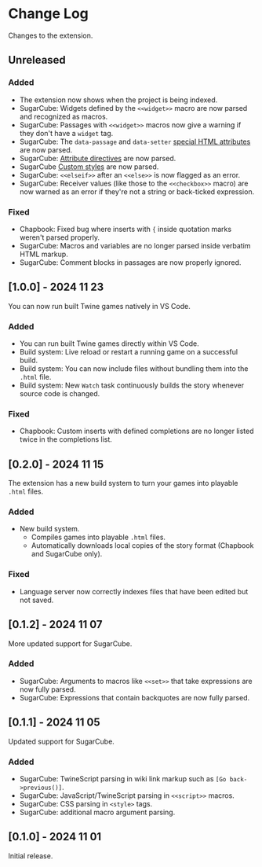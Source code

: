 # Change Log

Changes to the extension.

## Unreleased

### Added

-   The extension now shows when the project is being indexed.
-   SugarCube: Widgets defined by the `<<widget>>` macro are now parsed and recognized as macros.
-   SugarCube: Passages with `<<widget>>` macros now give a warning if they don't have a `widget` tag.
-   SugarCube: The `data-passage` and `data-setter` [special HTML attributes ](http://www.motoslave.net/sugarcube/2/docs/#markup-html-svg-attribute-special) are now parsed.
-   SugarCube: [Attribute directives](http://www.motoslave.net/sugarcube/2/docs/#markup-html-svg-attribute-directive) are now parsed.
-   SugarCube [Custom styles](https://www.motoslave.net/sugarcube/2/docs/#markup-custom-style) are now parsed.
-   SugarCube: `<<elseif>>` after an `<<else>>` is now flagged as an error.
-   SugarCube: Receiver values (like those to the `<<checkbox>>` macro) are now warned as an error if they're not a string or back-ticked expression.

### Fixed

-   Chapbook: Fixed bug where inserts with `{` inside quotation marks weren't parsed properly.
-   SugarCube: Macros and variables are no longer parsed inside verbatim HTML markup.
-   SugarCube: Comment blocks in passages are now properly ignored.

## [1.0.0] - 2024 11 23

You can now run built Twine games natively in VS Code.

### Added

-   You can run built Twine games directly within VS Code.
-   Build system: Live reload or restart a running game on a successful build.
-   Build system: You can now include files without bundling them into the `.html` file.
-   Build system: New `Watch` task continuously builds the story whenever source code is changed.

### Fixed

-   Chapbook: Custom inserts with defined completions are no longer listed twice in the completions list.

## [0.2.0] - 2024 11 15

The extension has a new build system to turn your games into playable `.html` files.

### Added

-   New build system.
    -   Compiles games into playable `.html` files.
    -   Automatically downloads local copies of the story format (Chapbook and SugarCube only).

### Fixed

-   Language server now correctly indexes files that have been edited but not saved.

## [0.1.2] - 2024 11 07

More updated support for SugarCube.

### Added

-   SugarCube: Arguments to macros like `<<set>>` that take expressions are now fully parsed.
-   SugarCube: Expressions that contain backquotes are now fully parsed.

## [0.1.1] - 2024 11 05

Updated support for SugarCube.

### Added

-   SugarCube: TwineScript parsing in wiki link markup such as `[Go back->previous()]`.
-   SugarCube: JavaScript/TwineScript parsing in `<<script>>` macros.
-   SugarCube: CSS parsing in `<style>` tags.
-   SugarCube: additional macro argument parsing.

## [0.1.0] - 2024 11 01

Initial release.

